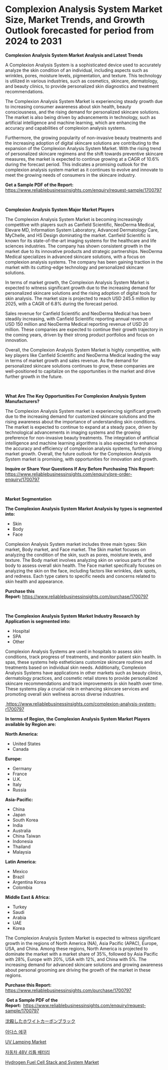 <p><h1>Complexion Analysis System Market Size, Market Trends, and Growth Outlook forecasted for period from 2024 to 2031</h1></p><p><strong>Complexion Analysis System Market Analysis and Latest Trends</strong></p>
<p><p>A Complexion Analysis System is a sophisticated device used to accurately analyze the skin condition of an individual, including aspects such as wrinkles, pores, moisture levels, pigmentation, and texture. This technology is utilized in various industries, such as cosmetics, skincare, dermatology, and beauty clinics, to provide personalized skin diagnostics and treatment recommendations.</p><p>The Complexion Analysis System Market is experiencing steady growth due to increasing consumer awareness about skin health, beauty consciousness, and the rising demand for personalized skincare solutions. The market is also being driven by advancements in technology, such as artificial intelligence and machine learning, which are enhancing the accuracy and capabilities of complexion analysis systems.</p><p>Furthermore, the growing popularity of non-invasive beauty treatments and the increasing adoption of digital skincare solutions are contributing to the expansion of the Complexion Analysis System Market. With the rising trend of personalized skincare regimens and the shift towards preventive skincare measures, the market is expected to continue growing at a CAGR of 10.6% during the forecast period. This indicates a promising outlook for the complexion analysis system market as it continues to evolve and innovate to meet the growing needs of consumers in the skincare industry.</p></p>
<p><strong>Get a Sample PDF of the Report:&nbsp;</strong> <a href="https://www.reliablebusinessinsights.com/enquiry/request-sample/1700797">https://www.reliablebusinessinsights.com/enquiry/request-sample/1700797</a></p>
<p>&nbsp;</p>
<p><strong>Complexion Analysis System Major Market Players</strong></p>
<p><p>The Complexion Analysis System Market is becoming increasingly competitive with players such as Canfield Scientific, NeoDerma Medical, Elevare MD, Information System Laboratory, Advanced Dermatology Care, MyChelle, and HS Design dominating the market. Canfield Scientific is known for its state-of-the-art imaging systems for the healthcare and life sciences industries. The company has shown consistent growth in the market due to its innovative products and strategic partnerships. NeoDerma Medical specializes in advanced skincare solutions, with a focus on complexion analysis systems. The company has been gaining traction in the market with its cutting-edge technology and personalized skincare solutions.</p><p>In terms of market growth, the Complexion Analysis System Market is expected to witness significant growth due to the increasing demand for personalized skincare solutions and the rising adoption of digital tools for skin analysis. The market size is projected to reach USD 245.5 million by 2025, with a CAGR of 6.8% during the forecast period.</p><p>Sales revenue for Canfield Scientific and NeoDerma Medical has been steadily increasing, with Canfield Scientific reporting annual revenue of USD 150 million and NeoDerma Medical reporting revenue of USD 20 million. These companies are expected to continue their growth trajectory in the coming years, driven by their strong product portfolios and focus on innovation.</p><p>Overall, the Complexion Analysis System Market is highly competitive, with key players like Canfield Scientific and NeoDerma Medical leading the way in terms of market growth and sales revenue. As the demand for personalized skincare solutions continues to grow, these companies are well-positioned to capitalize on the opportunities in the market and drive further growth in the future.</p></p>
<p>&nbsp;</p>
<p><strong>What Are The Key Opportunities For Complexion Analysis System Manufacturers?</strong></p>
<p><p>The Complexion Analysis System market is experiencing significant growth due to the increasing demand for customized skincare solutions and the rising awareness about the importance of understanding skin conditions. The market is expected to continue to expand at a steady pace, driven by technological advancements in imaging systems and the growing preference for non-invasive beauty treatments. The integration of artificial intelligence and machine learning algorithms is also expected to enhance the accuracy and efficiency of complexion analysis systems, further driving market growth. Overall, the future outlook for the Complexion Analysis System market is promising, with opportunities for innovation and growth.</p></p>
<p><strong>Inquire or Share Your Questions If Any Before Purchasing This Report:</strong> <a href="https://www.reliablebusinessinsights.com/enquiry/pre-order-enquiry/1700797">https://www.reliablebusinessinsights.com/enquiry/pre-order-enquiry/1700797</a></p>
<p>&nbsp;</p>
<p><strong>Market Segmentation</strong></p>
<p><strong>The Complexion Analysis System Market Analysis by types is segmented into:</strong></p>
<p><ul><li>Skin</li><li>Body</li><li>Face</li></ul></p>
<p><p>Complexion Analysis System market includes three main types: Skin market, Body market, and Face market. The Skin market focuses on analyzing the condition of the skin, such as pores, moisture levels, and texture. The Body market involves analyzing skin on various parts of the body to assess overall skin health. The Face market specifically focuses on analyzing the skin on the face, including factors like wrinkles, dark spots, and redness. Each type caters to specific needs and concerns related to skin health and appearance.</p></p>
<p><strong>Purchase this Report:&nbsp;</strong><a href="https://www.reliablebusinessinsights.com/purchase/1700797">https://www.reliablebusinessinsights.com/purchase/1700797</a></p>
<p>&nbsp;</p>
<p><strong>The Complexion Analysis System Market Industry Research by Application is segmented into:</strong></p>
<p><ul><li>Hospital</li><li>SPA</li><li>Other</li></ul></p>
<p><p>Complexion Analysis Systems are used in hospitals to assess skin conditions, track progress of treatments, and monitor patient skin health. In spas, these systems help estheticians customize skincare routines and treatments based on individual skin needs. Additionally, Complexion Analysis Systems have applications in other markets such as beauty clinics, dermatology practices, and cosmetic retail stores to provide personalized skincare recommendations and track improvements in skin health over time. These systems play a crucial role in enhancing skincare services and promoting overall skin wellness across diverse industries.</p></p>
<p><a href="https://www.reliablebusinessinsights.com/complexion-analysis-system-r1700797">&nbsp;https://www.reliablebusinessinsights.com/complexion-analysis-system-r1700797</a></p>
<p><strong>In terms of Region, the Complexion Analysis System Market Players available by Region are:</strong></p>
<p>
    <p> <strong> North America: </strong>
        <ul>
            <li>United States</li>
            <li>Canada</li>
        </ul>
        </p> 
    <p> <strong> Europe: </strong>
        <ul>
            <li>Germany</li>
            <li>France</li>
            <li>U.K.</li>
            <li>Italy</li>
            <li>Russia</li>
        </ul>
        </p> 
    <p> <strong> Asia-Pacific: </strong>
        <ul>
            <li>China</li>
            <li>Japan</li>
            <li>South Korea</li>
            <li>India</li>
            <li>Australia</li>
            <li>China Taiwan</li>
            <li>Indonesia</li>
            <li>Thailand</li>
            <li>Malaysia</li>
        </ul>
        </p> 
    <p> <strong> Latin America: </strong>
        <ul>
            <li>Mexico</li>
            <li>Brazil</li>
            <li>Argentina Korea</li>
            <li>Colombia</li>
        </ul>
        </p> 
    <p> <strong> Middle East & Africa: </strong>
        <ul>
            <li>Turkey</li>
            <li>Saudi</li>
            <li>Arabia</li>
            <li>UAE</li>
            <li>Korea</li>
        </ul>
    </p>
    </p>
<p><p>The Complexion Analysis System Market is expected to witness significant growth in the regions of North America (NA), Asia Pacific (APAC), Europe, USA, and China. Among these regions, North America is projected to dominate the market with a market share of 35%, followed by Asia Pacific with 28%, Europe with 20%, USA with 12%, and China with 5%. The increasing demand for advanced skincare solutions and growing awareness about personal grooming are driving the growth of the market in these regions.</p></p>
<p><strong>Purchase this Report: </strong><a href="https://www.reliablebusinessinsights.com/purchase/1700797">https://www.reliablebusinessinsights.com/purchase/1700797</a></p>
<p>&nbsp;<strong>Get a Sample PDF of the Report:&nbsp;&nbsp;</strong><a href="https://www.reliablebusinessinsights.com/enquiry/request-sample/1700797">https://www.reliablebusinessinsights.com/enquiry/request-sample/1700797</a></p>
<p><strong></strong></p>
<p><p><a href="https://github.com/VinceMarvin1/Market-Research-Report-List-1/blob/main/7011615152563.md">沈殿したホワイトカーボンブラック</a></p><p><a href="https://github.com/muchswr/Market-Research-Report-List-1/blob/main/7567275162608.md">아다스 에쿠</a></p><p><a href="https://github.com/pennyaldbrittonh658/Market-Research-Report-List-1/blob/main/uv-lamping-market.md">UV Lamping Market</a></p><p><a href="https://github.com/rsg307664904/Market-Research-Report-List-2/blob/main/2172410162609.md">자동차 48V 리튬 배터리</a></p><p><a href="https://github.com/dmmanir420/Market-Research-Report-List-1/blob/main/hydrogen-fuel-cell-stack-and-system-market.md">Hydrogen Fuel Cell Stack and System Market</a></p></p>